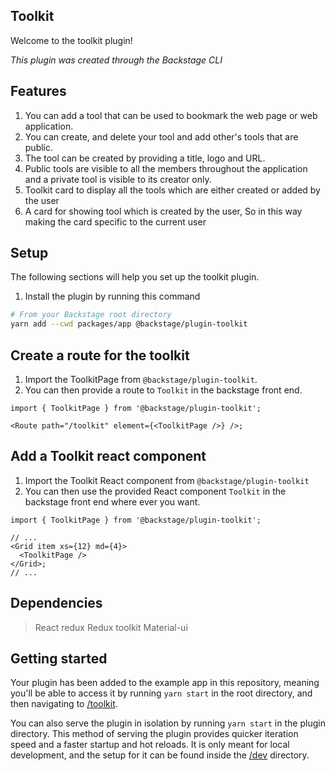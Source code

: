 ## Toolkit

Welcome to the toolkit plugin!

_This plugin was created through the Backstage CLI_

## Features

1. You can add a tool that can be used to bookmark the web page or web application.
2. You can create, and delete your tool and add other's tools that are public.
3. The tool can be created by providing a title, logo and URL.
4. Public tools are visible to all the members throughout the application and a private tool is visible to its creator only.
5. Toolkit card to display all the tools which are either created or added by the user
6. A card for showing tool which is created by the user, So in this way making the card specific to the current user

## Setup

The following sections will help you set up the toolkit plugin.

1. Install the plugin by running this command

```bash
# From your Backstage root directory
yarn add --cwd packages/app @backstage/plugin-toolkit
```

## Create a route for the toolkit

1. Import the ToolkitPage from `@backstage/plugin-toolkit`.
2. You can then provide a route to `Toolkit` in the backstage front end.

```tsx
import { ToolkitPage } from '@backstage/plugin-toolkit';

<Route path="/toolkit" element={<ToolkitPage />} />;
```

## Add a Toolkit react component

1. Import the Toolkit React component from `@backstage/plugin-toolkit`
2. You can then use the provided React component `Toolkit` in the backstage front end where ever you want.

```tsx
import { ToolkitPage } from '@backstage/plugin-toolkit';

// ...
<Grid item xs={12} md={4}>
  <ToolkitPage />
</Grid>;
// ...
```

## Dependencies

> React redux
> Redux toolkit
> Material-ui

## Getting started

Your plugin has been added to the example app in this repository, meaning you'll be able to access it by running `yarn start` in the root directory, and then navigating to [/toolkit](http://localhost:3000/toolkit).

You can also serve the plugin in isolation by running `yarn start` in the plugin directory.
This method of serving the plugin provides quicker iteration speed and a faster startup and hot reloads.
It is only meant for local development, and the setup for it can be found inside the [/dev](./dev) directory.
